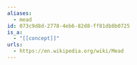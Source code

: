 ```yaml
---
aliases:
  - mead
id: 073c9d8d-2778-4eb6-82d8-ff81db8b0725
is_a:
  - "[[concept]]"
urls:
  - https://en.wikipedia.org/wiki/Mead
---
```

